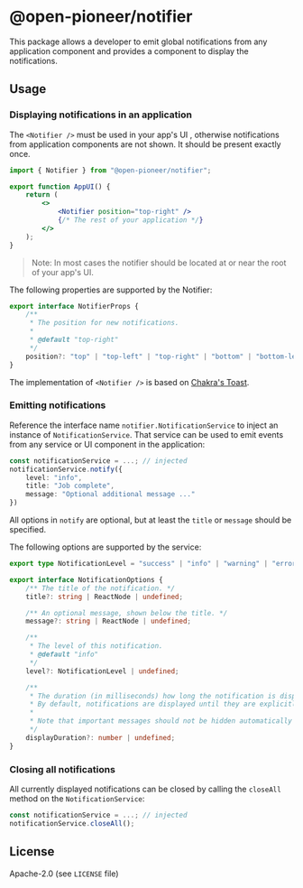 # @open-pioneer/notifier

This package allows a developer to emit global notifications from any application component and provides a component to display the notifications.

## Usage

### Displaying notifications in an application

The `<Notifier />` must be used in your app's UI , otherwise notifications from application components are not shown. It should be present exactly once.

```jsx
import { Notifier } from "@open-pioneer/notifier";

export function AppUI() {
    return (
        <>
            <Notifier position="top-right" />
            {/* The rest of your application */}
        </>
    );
}
```

> Note: In most cases the notifier should be located at or near the root of your app's UI.

The following properties are supported by the Notifier:

```ts
export interface NotifierProps {
    /**
     * The position for new notifications.
     *
     * @default "top-right"
     */
    position?: "top" | "top-left" | "top-right" | "bottom" | "bottom-left" | "bottom-right";
}
```

The implementation of `<Notifier />` is based on [Chakra's Toast](https://chakra-ui.com/docs/components/toast).

### Emitting notifications

Reference the interface name `notifier.NotificationService` to inject an instance of `NotificationService`.
That service can be used to emit events from any service or UI component in the application:

```ts
const notificationService = ...; // injected
notificationService.notify({
    level: "info",
    title: "Job complete",
    message: "Optional additional message ..."
})
```

All options in `notify` are optional, but at least the `title` or `message` should be specified.

The following options are supported by the service:

```ts
export type NotificationLevel = "success" | "info" | "warning" | "error";

export interface NotificationOptions {
    /** The title of the notification. */
    title?: string | ReactNode | undefined;

    /** An optional message, shown below the title. */
    message?: string | ReactNode | undefined;

    /**
     * The level of this notification.
     * @default "info"
     */
    level?: NotificationLevel | undefined;

    /**
     * The duration (in milliseconds) how long the notification is displayed.
     * By default, notifications are displayed until they are explicitly closed by the user.
     *
     * Note that important messages should not be hidden automatically for a11y reasons.
     */
    displayDuration?: number | undefined;
}
```

### Closing all notifications

All currently displayed notifications can be closed by calling the `closeAll` method on the `NotificationService`:

```ts
const notificationService = ...; // injected
notificationService.closeAll();
```

## License

Apache-2.0 (see `LICENSE` file)
